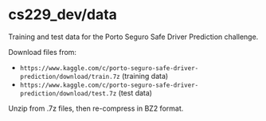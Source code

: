 # cs229_dev/data
Training and test data for the Porto Seguro Safe Driver Prediction challenge.

Download files from:
- `https://www.kaggle.com/c/porto-seguro-safe-driver-prediction/download/train.7z` (training data)
- `https://www.kaggle.com/c/porto-seguro-safe-driver-prediction/download/test.7z` (test data)

Unzip from .7z files, then re-compress in BZ2 format.

